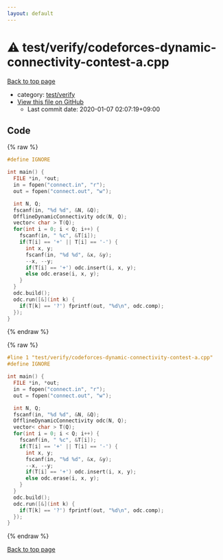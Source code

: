 ```yaml
---
layout: default
---
```


<!-- mathjax config similar to math.stackexchange -->
<script type="text/javascript" async
  src="https://cdnjs.cloudflare.com/ajax/libs/mathjax/2.7.5/MathJax.js?config=TeX-MML-AM_CHTML">
</script>
<script type="text/x-mathjax-config">
  MathJax.Hub.Config({
    TeX: { equationNumbers: { autoNumber: "AMS" }},
    tex2jax: {
      inlineMath: [ ['$','$'] ],
      processEscapes: true
    },
    "HTML-CSS": { matchFontHeight: false },
    displayAlign: "left",
    displayIndent: "2em"
  });
</script>

<script type="text/javascript" src="https://cdnjs.cloudflare.com/ajax/libs/jquery/3.4.1/jquery.min.js"></script>
<script src="https://cdn.jsdelivr.net/npm/jquery-balloon-js@1.1.2/jquery.balloon.min.js" integrity="sha256-ZEYs9VrgAeNuPvs15E39OsyOJaIkXEEt10fzxJ20+2I=" crossorigin="anonymous"></script>
<script type="text/javascript" src="../../../assets/js/copy-button.js"></script>
<link rel="stylesheet" href="../../../assets/css/copy-button.css" />


# :warning: test/verify/codeforces-dynamic-connectivity-contest-a.cpp

<a href="../../../index.html">Back to top page</a>

* category: <a href="../../../index.html#5a4423c79a88aeb6104a40a645f9430c">test/verify</a>
* <a href="{{ site.github.repository_url }}/blob/master/test/verify/codeforces-dynamic-connectivity-contest-a.cpp">View this file on GitHub</a>
    - Last commit date: 2020-01-07 02:07:19+09:00




## Code

<a id="unbundled"></a>
{% raw %}
```cpp
#define IGNORE

int main() {
  FILE *in, *out;
  in = fopen("connect.in", "r");
  out = fopen("connect.out", "w");

  int N, Q;
  fscanf(in, "%d %d", &N, &Q);
  OfflineDynamicConnectivity odc(N, Q);
  vector< char > T(Q);
  for(int i = 0; i < Q; i++) {
    fscanf(in, " %c", &T[i]);
    if(T[i] == '+' || T[i] == '-') {
      int x, y;
      fscanf(in, "%d %d", &x, &y);
      --x, --y;
      if(T[i] == '+') odc.insert(i, x, y);
      else odc.erase(i, x, y);
    }
  }
  odc.build();
  odc.run([&](int k) {
    if(T[k] == '?') fprintf(out, "%d\n", odc.comp);
  });
}


```
{% endraw %}

<a id="bundled"></a>
{% raw %}
```cpp
#line 1 "test/verify/codeforces-dynamic-connectivity-contest-a.cpp"
#define IGNORE

int main() {
  FILE *in, *out;
  in = fopen("connect.in", "r");
  out = fopen("connect.out", "w");

  int N, Q;
  fscanf(in, "%d %d", &N, &Q);
  OfflineDynamicConnectivity odc(N, Q);
  vector< char > T(Q);
  for(int i = 0; i < Q; i++) {
    fscanf(in, " %c", &T[i]);
    if(T[i] == '+' || T[i] == '-') {
      int x, y;
      fscanf(in, "%d %d", &x, &y);
      --x, --y;
      if(T[i] == '+') odc.insert(i, x, y);
      else odc.erase(i, x, y);
    }
  }
  odc.build();
  odc.run([&](int k) {
    if(T[k] == '?') fprintf(out, "%d\n", odc.comp);
  });
}


```
{% endraw %}

<a href="../../../index.html">Back to top page</a>

